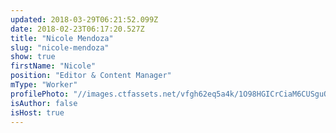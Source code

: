 ```yaml
---
updated: 2018-03-29T06:21:52.099Z
date: 2018-02-23T06:17:20.527Z
title: "Nicole Mendoza"
slug: "nicole-mendoza"
show: true
firstName: "Nicole"
position: "Editor & Content Manager"
mType: "Worker"
profilePhoto: "//images.ctfassets.net/vfgh62eq5a4k/1O98HGICrCiaM6CUSguO0E/c69b97f967e7c3d06c8af4e374e79ad6/7978.jpg"
isAuthor: false
isHost: true
---
```

